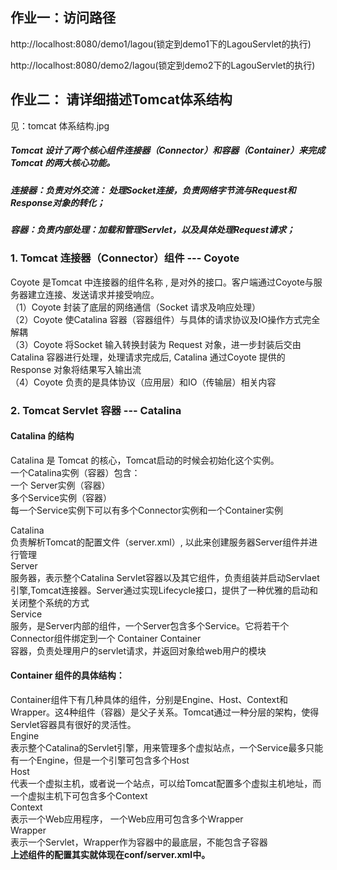 ## 作业一：访问路径

http://localhost:8080/demo1/lagou(锁定到demo1下的LagouServlet的执行)

http://localhost:8080/demo2/lagou(锁定到demo2下的LagouServlet的执行)



## 作业二： 请详细描述Tomcat体系结构

见：tomcat 体系结构.jpg

##### Tomcat 设计了两个核心组件连接器（Connector）和容器（Container）来完成 Tomcat 的两大核心功能。

##### 连接器：负责对外交流： 处理Socket连接，负责网络字节流与Request和Response对象的转化；

##### 容器：负责内部处理：加载和管理Servlet，以及具体处理Request请求；

### 1. Tomcat 连接器（Connector）组件 --- Coyote

Coyote 是Tomcat 中连接器的组件名称 , 是对外的接口。客户端通过Coyote与服务器建立连接、发送请求并接受响应。  
（1）Coyote 封装了底层的网络通信（Socket 请求及响应处理）  
（2）Coyote 使Catalina 容器（容器组件）与具体的请求协议及IO操作方式完全解耦  
（3）Coyote 将Socket 输入转换封装为 Request 对象，进一步封装后交由Catalina 容器进行处理，处理请求完成后, Catalina 通过Coyote 提供的Response 对象将结果写入输出流  
（4）Coyote 负责的是具体协议（应用层）和IO（传输层）相关内容  

### 2. Tomcat Servlet 容器 --- Catalina

#### Catalina 的结构

Catalina 是 Tomcat 的核心，Tomcat启动的时候会初始化这个实例。  
一个Catalina实例（容器）包含：  
​	一个 Server实例（容器）  
​	多个Service实例（容器）  
​		每一个Service实例下可以有多个Connector实例和一个Container实例  

Catalina  
负责解析Tomcat的配置文件（server.xml）, 以此来创建服务器Server组件并进行管理  
Server  
服务器，表示整个Catalina Servlet容器以及其它组件，负责组装并启动Servlaet引擎,Tomcat连接器。Server通过实现Lifecycle接口，提供了一种优雅的启动和关闭整个系统的方式  
Service  
服务，是Server内部的组件，一个Server包含多个Service。它将若干个Connector组件绑定到一个 Container
Container  
容器，负责处理用户的servlet请求，并返回对象给web用户的模块  

#### Container 组件的具体结构：

Container组件下有几种具体的组件，分别是Engine、Host、Context和Wrapper。这4种组件（容器）是父子关系。Tomcat通过一种分层的架构，使得Servlet容器具有很好的灵活性。  
Engine  
表示整个Catalina的Servlet引擎，⽤来管理多个虚拟站点，一个Service最多只能有一个Engine，但是一个引擎可包含多个Host  
Host  
代表一个虚拟主机，或者说一个站点，可以给Tomcat配置多个虚拟主机地址，而一个虚拟主机下可包含多个Context  
Context  
表示一个Web应用程序， 一个Web应用可包含多个Wrapper  
Wrapper  
表示一个Servlet，Wrapper作为容器中的最底层，不能包含子容器  
**上述组件的配置其实就体现在conf/server.xml中。**  